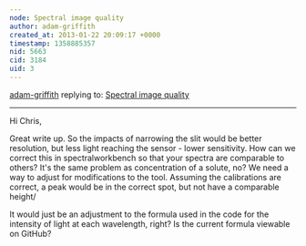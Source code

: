 ```yaml
---
node: Spectral image quality
author: adam-griffith
created_at: 2013-01-22 20:09:17 +0000
timestamp: 1358885357
nid: 5663
cid: 3184
uid: 3
---
```




[adam-griffith](../profile/adam-griffith) replying to: [Spectral image quality](../notes/cfastie/1-21-2013/spectrometer-image-quality)

----
Hi Chris,

Great write up.  So the impacts of narrowing the slit would be better resolution, but less light reaching the sensor - lower sensitivity.  How can we correct this in spectralworkbench so that your spectra are comparable to others?  It's the same problem as concentration of a solute, no?  We need a way to adjust for modifications to the tool.  Assuming the calibrations are correct, a peak would be in the correct spot, but not have a comparable height/

It would just be an adjustment to the formula used in the code for the intensity of light at each wavelength, right?  Is the current formula viewable on GitHub?